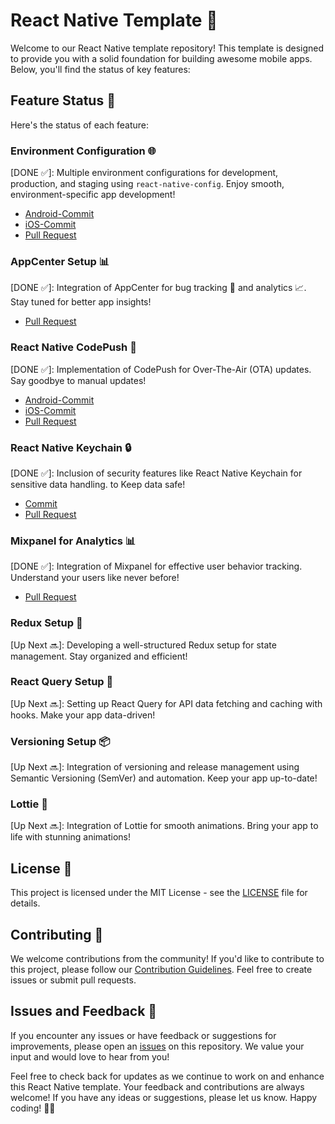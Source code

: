 # React Native Template 🚀

Welcome to our React Native template repository! This template is designed to provide you with a solid foundation for building awesome mobile apps. Below, you'll find the status of key features:

## Feature Status 🌟

Here's the status of each feature:

### Environment Configuration 🌐
[DONE ✅]: Multiple environment configurations for development, production, and staging using `react-native-config`. Enjoy smooth, environment-specific app development!
  - [Android-Commit](https://github.com/iamsrikanthnani/react-native-template/commit/bdae46bbfdb1e835d8d2edc20e911175dc66e242)
  - [iOS-Commit](https://github.com/iamsrikanthnani/react-native-template/commit/49ea94e531e385807ab94847cccc6f7b9e683d31)
  - [Pull Request](https://github.com/iamsrikanthnani/react-native-template/pull/2)

### AppCenter Setup 📊
[DONE ✅]: Integration of AppCenter for bug tracking 🐛 and analytics 📈. Stay tuned for better app insights!
  - [Pull Request](https://github.com/iamsrikanthnani/react-native-template/pull/4)


### React Native CodePush 🚀
[DONE ✅]: Implementation of CodePush for Over-The-Air (OTA) updates. Say goodbye to manual updates!
  - [Android-Commit](https://github.com/iamsrikanthnani/react-native-template/commit/c7f6d2d8b0b5c6e8a4577d510b24af483e919017)
  - [iOS-Commit](https://github.com/iamsrikanthnani/react-native-template/commit/738a7de94a0bf4780eab2c4ad27f505b52950026)
  - [Pull Request](https://github.com/iamsrikanthnani/react-native-template/pull/5)

### React Native Keychain 🔒
[DONE ✅]: Inclusion of security features like React Native Keychain for sensitive data handling. to Keep data safe!
  - [Commit](https://github.com/iamsrikanthnani/react-native-template/commit/f7097397863f01718bc2e4c3136610f16c810899)
  - [Pull Request](https://github.com/iamsrikanthnani/react-native-template/pull/6)

### Mixpanel for Analytics 📊
[DONE ✅]: Integration of Mixpanel for effective user behavior tracking. Understand your users like never before!
  - [Pull Request](https://github.com/iamsrikanthnani/react-native-template/pull/7)

### Redux Setup 🚀
[Up Next 🔜]: Developing a well-structured Redux setup for state management. Stay organized and efficient!
  <!--- [Pull Request](link-to-pull-request) Enable the pull request link when it's ready -->

### React Query Setup 🚀
[Up Next 🔜]: Setting up React Query for API data fetching and caching with hooks. Make your app data-driven!
  <!--- [Pull Request](link-to-pull-request) Enable the pull request link when it's ready -->

### Versioning Setup 📦
[Up Next 🔜]: Integration of versioning and release management using Semantic Versioning (SemVer) and automation. Keep your app up-to-date!
  <!--- [Pull Request](link-to-pull-request) Enable the pull request link when it's ready -->

### Lottie 🎉
[Up Next 🔜]: Integration of Lottie for smooth animations. Bring your app to life with stunning animations!
  <!--- [Pull Request](link-to-pull-request) Enable the pull request link when it's ready -->

## License 📄

This project is licensed under the MIT License - see the [LICENSE](LICENSE) file for details.

## Contributing 🤝

We welcome contributions from the community! If you'd like to contribute to this project, please follow our [Contribution Guidelines](CONTRIBUTING.md). Feel free to create issues or submit pull requests.

## Issues and Feedback 📣

If you encounter any issues or have feedback or suggestions for improvements, please open an [issues](https://github.com/iamsrikanthnani/react-native-template/issues) on this repository. We value your input and would love to hear from you!

Feel free to check back for updates as we continue to work on and enhance this React Native template. Your feedback and contributions are always welcome! If you have any ideas or suggestions, please let us know. Happy coding! 🚀📱
